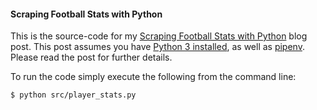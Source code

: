 #### Scraping Football Stats with Python

This is the source-code for my [Scraping Football Stats with Python](https://ericbernier.com/scraping-stats) blog post. This post assumes you have [Python 3 installed](https://realpython.com/installing-python/), as well as [pipenv](https://pipenv-fork.readthedocs.io/en/latest/install.html#installing-pipenv). Please read the post for further details.

To run the code simply execute the following from the command line:
```bash
$ python src/player_stats.py 
```

